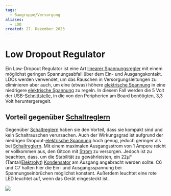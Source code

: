 ```yaml
---
tags:
  - Baugruppe/Versorgung
aliases:
  - LDO
created: 27. Dezember 2023
---
```


# Low Dropout Regulator

Ein Low-Dropout Regulator ist eine Art [linearer Spannungsregler](Linearregler.md) mit einem möglichst geringen Spannungsabfall über dem Ein- und Ausgangskontakt.
LDOs werden verwendet, um das Rauschen in Versorgungsleitungen zu eliminieren aber auch, um eine (etwas) höhere [elektrische Spannung](../../Elektrotechnik/elektrische%20Spannung.md) in eine niedrigere [elektrische Spannung](../../Elektrotechnik/elektrische%20Spannung.md) zu regeln. In diesem Fall werden die 5 Volt der USB-[Schnittstelle](../../Digitaltechnik/Interfaces/{MOC}%20Schnittstellen.md), in die von den Peripherien am Board benötigten, 3,3 Volt heruntergeregelt.

## Vorteil gegenüber [Schaltreglern]({MOC}%20Schaltnetzteil.md)

Gegenüber [Schaltreglern]({MOC}%20Schaltnetzteil.md) haben sie den Vorteil, dass sie kompakt sind und kein Schaltrauschen verursachen. Auch der Wirkungsgrad ist aufgrund der niedrigen Dropout-[elektrische Spannung](../../Elektrotechnik/elektrische%20Spannung.md) hoch genug, jedoch geringer als bei [Schaltreglern]({MOC}%20Schaltnetzteil.md).
Mit einem maximalen Ausgangsstrom von 1 Ampere reicht er vollkommen aus, den Gitcon mit [Strom](../../Elektrotechnik/elektrischer%20Strom.md) zu versorgen. Jedoch ist zu beachten, dass, um die Stabilität zu gewährleisten, ein 22μF (Tantal/[Elektrolyt](../../Chemie/Elektrochemie.md)) [Kondensator](../../Elektrotechnik/Kapazität.md) am Ausgang angebracht werden sollte.
C6 und C7 halten hier die Ein- und Ausgangsspannung bei Spannungseinbrüchen möglichst konstant. Außerdem leuchtet eine rote LED leuchtet auf, wenn das Gerät eingesteckt ist.

![](assets/Pasted%20image%2020231227001552.png)
